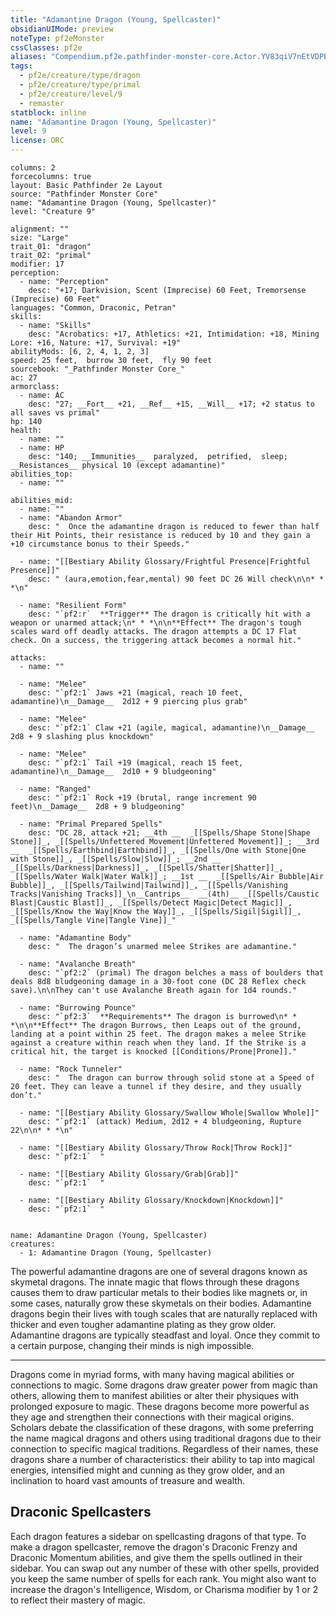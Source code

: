 ```yaml
---
title: "Adamantine Dragon (Young, Spellcaster)"
obsidianUIMode: preview
noteType: pf2eMonster
cssClasses: pf2e
aliases: "Compendium.pf2e.pathfinder-monster-core.Actor.YV83qiV7nEtVDPEP" 
tags:
  - pf2e/creature/type/dragon
  - pf2e/creature/type/primal
  - pf2e/creature/level/9
  - remaster
statblock: inline
name: "Adamantine Dragon (Young, Spellcaster)"
level: 9
license: ORC
---
```


```statblock
columns: 2
forcecolumns: true
layout: Basic Pathfinder 2e Layout
source: "Pathfinder Monster Core"
name: "Adamantine Dragon (Young, Spellcaster)"
level: "Creature 9"

alignment: ""
size: "Large"
trait_01: "dragon"
trait_02: "primal"
modifier: 17
perception:
  - name: "Perception"
    desc: "+17; Darkvision, Scent (Imprecise) 60 Feet, Tremorsense (Imprecise) 60 Feet"
languages: "Common, Draconic, Petran"
skills:
  - name: "Skills"
    desc: "Acrobatics: +17, Athletics: +21, Intimidation: +18, Mining Lore: +16, Nature: +17, Survival: +19"
abilityMods: [6, 2, 4, 1, 2, 3]
speed: 25 feet,  burrow 30 feet,  fly 90 feet
sourcebook: "_Pathfinder Monster Core_"
ac: 27
armorclass:
  - name: AC
    desc: "27; __Fort__ +21, __Ref__ +15, __Will__ +17; +2 status to all saves vs primal"
hp: 140
health:
  - name: ""
  - name: HP
    desc: "140; __Immunities__  paralyzed,  petrified,  sleep; __Resistances__ physical 10 (except adamantine)"
abilities_top:
  - name: ""

abilities_mid:
  - name: ""
  - name: "Abandon Armor"
    desc: "  Once the adamantine dragon is reduced to fewer than half their Hit Points, their resistance is reduced by 10 and they gain a +10 circumstance bonus to their Speeds."

  - name: "[[Bestiary Ability Glossary/Frightful Presence|Frightful Presence]]"
    desc: " (aura,emotion,fear,mental) 90 feet DC 26 Will check\n\n* * *\n"

  - name: "Resilient Form"
    desc: "`pf2:r`  **Trigger** The dragon is critically hit with a weapon or unarmed attack;\n* * *\n\n**Effect** The dragon's tough scales ward off deadly attacks. The dragon attempts a DC 17 Flat check. On a success, the triggering attack becomes a normal hit."

attacks:
  - name: ""

  - name: "Melee"
    desc: "`pf2:1` Jaws +21 (magical, reach 10 feet, adamantine)\n__Damage__  2d12 + 9 piercing plus grab"

  - name: "Melee"
    desc: "`pf2:1` Claw +21 (agile, magical, adamantine)\n__Damage__  2d8 + 9 slashing plus knockdown"

  - name: "Melee"
    desc: "`pf2:1` Tail +19 (magical, reach 15 feet, adamantine)\n__Damage__  2d10 + 9 bludgeoning"

  - name: "Ranged"
    desc: "`pf2:1` Rock +19 (brutal, range increment 90 feet)\n__Damage__  2d8 + 9 bludgeoning"

  - name: "Primal Prepared Spells"
    desc: "DC 28, attack +21; __4th __  _[[Spells/Shape Stone|Shape Stone]]_, _[[Spells/Unfettered Movement|Unfettered Movement]]_; __3rd __  _[[Spells/Earthbind|Earthbind]]_, _[[Spells/One with Stone|One with Stone]]_, _[[Spells/Slow|Slow]]_; __2nd __  _[[Spells/Darkness|Darkness]]_, _[[Spells/Shatter|Shatter]]_, _[[Spells/Water Walk|Water Walk]]_; __1st __  _[[Spells/Air Bubble|Air Bubble]]_, _[[Spells/Tailwind|Tailwind]]_, _[[Spells/Vanishing Tracks|Vanishing Tracks]]_\n__Cantrips__  __(4th)__ _[[Spells/Caustic Blast|Caustic Blast]]_, _[[Spells/Detect Magic|Detect Magic]]_, _[[Spells/Know the Way|Know the Way]]_, _[[Spells/Sigil|Sigil]]_, _[[Spells/Tangle Vine|Tangle Vine]]_"

  - name: "Adamantine Body"
    desc: "  The dragon’s unarmed melee Strikes are adamantine."

  - name: "Avalanche Breath"
    desc: "`pf2:2` (primal) The dragon belches a mass of boulders that deals 8d8 bludgeoning damage in a 30-foot cone (DC 28 Reflex check save).\n\nThey can't use Avalanche Breath again for 1d4 rounds."

  - name: "Burrowing Pounce"
    desc: "`pf2:3`  **Requirements** The dragon is burrowed\n* * *\n\n**Effect** The dragon Burrows, then Leaps out of the ground, landing at a point within 25 feet. The dragon makes a melee Strike against a creature within reach when they land. If the Strike is a critical hit, the target is knocked [[Conditions/Prone|Prone]]."

  - name: "Rock Tunneler"
    desc: "  The dragon can burrow through solid stone at a Speed of 20 feet. They can leave a tunnel if they desire, and they usually don’t."

  - name: "[[Bestiary Ability Glossary/Swallow Whole|Swallow Whole]]"
    desc: "`pf2:1` (attack) Medium, 2d12 + 4 bludgeoning, Rupture 22\n\n* * *\n"

  - name: "[[Bestiary Ability Glossary/Throw Rock|Throw Rock]]"
    desc: "`pf2:1`  "

  - name: "[[Bestiary Ability Glossary/Grab|Grab]]"
    desc: "`pf2:1`  "

  - name: "[[Bestiary Ability Glossary/Knockdown|Knockdown]]"
    desc: "`pf2:1`  "
 
```

```encounter-table
name: Adamantine Dragon (Young, Spellcaster)
creatures:
  - 1: Adamantine Dragon (Young, Spellcaster)
```



The powerful adamantine dragons are one of several dragons known as skymetal dragons. The innate magic that flows through these dragons causes them to draw particular metals to their bodies like magnets or, in some cases, naturally grow these skymetals on their bodies. Adamantine dragons begin their lives with tough scales that are naturally replaced with thicker and even tougher adamantine plating as they grow older. Adamantine dragons are typically steadfast and loyal. Once they commit to a certain purpose, changing their minds is nigh impossible.

* * *

Dragons come in myriad forms, with many having magical abilities or connections to magic. Some dragons draw greater power from magic than others, allowing them to manifest abilities or alter their physiques with prolonged exposure to magic. These dragons become more powerful as they age and strengthen their connections with their magical origins. Scholars debate the classification of these dragons, with some preferring the name magical dragons and others using traditional dragons due to their connection to specific magical traditions. Regardless of their names, these dragons share a number of characteristics: their ability to tap into magical energies, intensified might and cunning as they grow older, and an inclination to hoard vast amounts of treasure and wealth.

## Draconic Spellcasters

Each dragon features a sidebar on spellcasting dragons of that type. To make a dragon spellcaster, remove the dragon's Draconic Frenzy and Draconic Momentum abilities, and give them the spells outlined in their sidebar. You can swap out any number of these with other spells, provided you keep the same number of spells for each rank. You might also want to increase the dragon's Intelligence, Wisdom, or Charisma modifier by 1 or 2 to reflect their mastery of magic.

